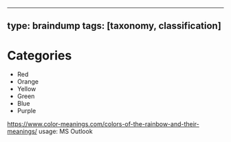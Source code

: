 
---
type: braindump
tags: [taxonomy, classification]
---

# Categories



- Red
- Orange
- Yellow
- Green
- Blue
- Purple

https://www.color-meanings.com/colors-of-the-rainbow-and-their-meanings/
usage: MS Outlook